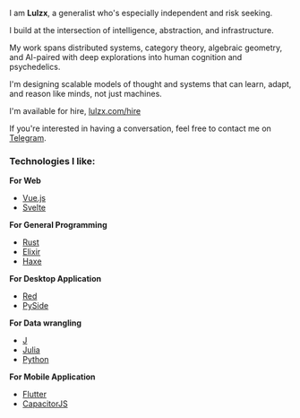 I am **Lulzx**, a generalist who's especially independent and risk seeking.

I build at the intersection of intelligence, abstraction, and infrastructure.

My work spans distributed systems, category theory, algebraic geometry, and AI-paired with deep explorations into human cognition and psychedelics. 

I'm designing scalable models of thought and systems that can learn, adapt, and reason like minds, not just machines.

I'm available for hire, [lulzx.com/hire](https://lulzx.com/hire)

If you're interested in having a conversation, feel free to contact me on [Telegram](https://t.me/lulzx).


### Technologies I like:

**For Web**

- [Vue.js](https://vuejs.org/)
- [Svelte](https://svelte.dev/)

**For General Programming**

- [Rust](https://www.rust-lang.org/)
- [Elixir](https://elixir-lang.org/)
- [Haxe](https://haxe.org/)

**For Desktop Application**

- [Red](https://www.red-lang.org/)
- [PySide](https://www.pyside.org/)

**For Data wrangling**

- [J](https://www.jsoftware.com/)
- [Julia](https://julialang.org/)
- [Python](https://www.python.org/)

**For Mobile Application**

- [Flutter](https://flutter.dev/)
- [CapacitorJS](https://capacitorjs.com/)
